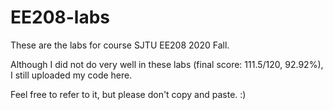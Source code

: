 # EE208-labs
These are the labs for course SJTU EE208 2020 Fall. 

Although I did not do very well in these labs (final score: 111.5/120, 92.92%), I still uploaded my code here. 

Feel free to refer to it, but please don't copy and paste. :)
